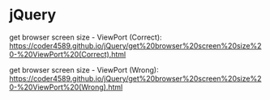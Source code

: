 # jQuery

get browser screen size - ViewPort (Correct): https://coder4589.github.io/jQuery/get%20browser%20screen%20size%20-%20ViewPort%20(Correct).html

get browser screen size - ViewPort (Wrong): https://coder4589.github.io/jQuery/get%20browser%20screen%20size%20-%20ViewPort%20(Wrong).html



